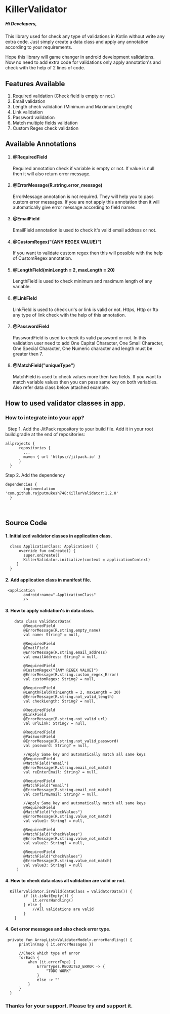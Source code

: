 # KillerValidator

<h5>Hi Developers,</h5>
<p>This library used for check any type of validations in Kotlin without write any extra code. Just simply create a data class and apply any annotation according to your requirements.</p>
<p>Hope this library will game changer in android development validations. Now no need to add extra code for validations only apply annotation's and check with the help of 2 lines of code.</p>

<h2>Features Available</h2>
<ol>
  <li>Required validation (Check field is empty or not.)</li>
  <li>Email validation</li>
  <li>Length check validation (Minimum and Maximum Length)</li>
  <li>Link validation</li>
  <li>Password validation</li>
  <li>Match multiple fields validation</li>
  <li>Custom Regex check validation</li>
 </ol>
 
 
<h2>Available Annotations</h2>
<ol>
  <li><h4>@RequiredField</h4></li>
  <p>Required annotation check if variable is empty or not. If value is null then it will also return error message.</p>
  <li><h4>@ErrorMessage(R.string.error_message)</h4></li>
  <p>ErrorMessage annotation is not required. They will help you to pass custom error messages. If you are not apply this annotation then it will automatically give error message according to field names.</p>
  <li><h4>@EmailField</h4></li>
  <p>EmailField annotation is used to check it's valid email address or not.</p>
  <li><h4>@CustomRegex("{ANY REGEX VALUE}")</h4></li>
  <p>If you want to validate custom regex then this will possible with the help of CustomRegex annotation.</p>
  <li><h4>@LengthField(minLength = 2, maxLength = 20)</h4></li>
  <p>LengthField is used to check minimum and maximum length of any variable.</p>
  <li><h4>@LinkField</h4></li>
  <p>LinkField is used to check url's or link is valid or not. Https, Http or ftp any type of link check with the help of this annotation.</p>
  <li><h4>@PasswordField</h4></li>
  <p>PasswordField is used to check its valid password or not. In this validation user need to add One Capital Character, One Small Character, One Special Character, One Numeric character and length must be greater then 7.</p>
  <li><h4>@MatchField("uniqueType")</h4></li>
  <p>MatchField is used to check values more then two fields. If you want to match variable values then you can pass same key on both variables. Also refer data class below attached example.</p>
 </ol>
 
 <h2> How to used validator classes in app. </h2>

<h3>How to integrate into your app?</h3>
&nbsp;&nbsp;Step 1. Add the JitPack repository to your build file. Add it in your root build.gradle at the end of repositories:

    allprojects {
		  repositories {
		  	...
		  	maven { url 'https://jitpack.io' }
		  }
	  }
  
 
Step 2. Add the dependency

    dependencies {
	        implementation 'com.github.rajputmukesh748:KillerValidator:1.2.0'
	  }

<br>
<h2>Source Code</h2>
 
 <h4>1. Initialized validator classes in application class.</h4>
      
      class ApplicationClass: Application() {
          override fun onCreate() {
            super.onCreate()
            KillerValidator.initialize(context = applicationContext)
         }
      }
  
  
  <h4>2. Add application class in manifest file.</h4>
     
     <application
            android:name=".ApplicationClass"
            />
            
 
 <h4>3. How to apply validation's in data class.</h4>
     
        data class ValidatorData( 
            @RequiredField
            @ErrorMessage(R.string.empty_name)
            val name: String? = null,

            @RequiredField
            @EmailField
            @ErrorMessage(R.string.email_address)
            val emailAddress: String? = null,

            @RequiredField
            @CustomRegex("{ANY REGEX VALUE}")
            @ErrorMessage(R.string.custom_regex_Error)
            val customRegex: String? = null,

            @RequiredField
            @LengthField(minLength = 2, maxLength = 20)
            @ErrorMessage(R.string.not_valid_length)
            val checkLength: String? = null,

            @RequiredField
            @LinkField
            @ErrorMessage(R.string.not_valid_url)
            val urlLink: String? = null,

            @RequiredField
            @PasswordField
            @ErrorMessage(R.string.not_valid_password)
            val password: String? = null,

            //Apply Same key and automatically match all same keys
            @RequiredField
            @MatchField("email")
            @ErrorMessage(R.string.email_not_match)
            val reEnterEmail: String? = null,

            @RequiredField
            @MatchField("email")
            @ErrorMessage(R.string.email_not_match)
            val confirmEmail: String? = null,

            //Apply Same key and automatically match all same keys
            @RequiredField
            @MatchField("checkValues")
            @ErrorMessage(R.string.value_not_match)
            val value1: String? = null,

            @RequiredField
            @MatchField("checkValues")
            @ErrorMessage(R.string.value_not_match)
            val value2: String? = null,

            @RequiredField
            @MatchField("checkValues")
            @ErrorMessage(R.string.value_not_match)
            val value3: String? = null 
         )
         
          
<h4>4. How to check data class all validation are valid or not.</h4>
      
      
      KillerValidator.isValid(dataClass = ValidatorData()) {
            if (it.isNotEmpty()) {
                it.errorHandling()
            } else {
                //All validations are valid
            }
        }

          
<h4>4. Get error messages and also check error type.</h4>

     private fun ArrayList<ValidatorModel>.errorHandling() {
          println(map { it.errorMessages })

          //Check which type of error
          forEach {
              when (it.errorType) {
                  ErrorTypes.REQUITED_ERROR -> {
                      "TODO WORK"
                  }
                  else -> ""
              }
          }
      }
      
      
<b><h3>Thanks for your support. Please try and support it.</h3></b>
